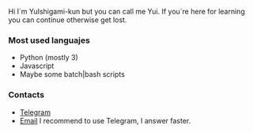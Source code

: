 Hi I´m YuIshigami-kun but you can call me Yui. If you´re here for learning you can continue otherwise get lost.

### Most used languajes
- Python (mostly 3)
- Javascript
- Maybe some batch|bash scripts

### Contacts
- [Telegram](http://t.me/darKLC_87)
- [Email](mailto:yuIshigamiop@godscracking.xyz)
I recommend to use Telegram, I answer faster.
